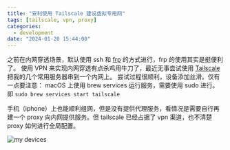 ```yaml
---
title: "安利使用 Tailscale 建设虚拟专用网"
tags: [tailscale, vpn, proxy]
categories: 
  - development
date: "2024-01-20 15:44:00"
---
```


之前在内网穿透场景，默认使用 ssh 和 [frp](https://github.com/fatedier/frp) 的方式进行，frp 的使用其实是挺便利了。
使用 VPN 来实现内网穿透有点杀鸡用牛刀了，最近无事尝试使用 [Tailscale](https://tailscale.com/) 把我的几个常用服务器串到一个内网上。
尝试过程很顺利，设备添加丝滑。仅有一点要注意：
macOS 上使用 brew services 运行服务，需要使用 sudo 进行。即 `sudo brew services start tailscale`

手机（iphone）上也能顺利组网，但是没有提供代理服务，看情况是需要自行再建一个 proxy 向内网提供服务。但 tailscale 已经占据了 vpn 渠道，也不清楚 proxy 如何进行全局配置。

![my devices](/img/blog/screenshot-20240120-155441.png)
